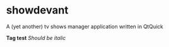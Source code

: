 showdevant
==========

A (yet another) tv shows manager application written in QtQuick

<b>Tag test</b>
<i>Should be italic</i>
